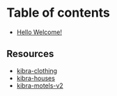 # Table of contents

* [Hello Welcome!](README.md)

## Resources

* [kibra-clothing](resources/kibra-clothing.md)
* [kibra-houses](resources/kibra-houses.md)
* [kibra-motels-v2](resources/kibra-motels-v2/README.md)
